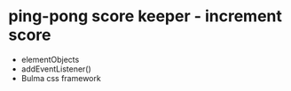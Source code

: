 # ping-pong score keeper - increment score <br>
- elementObjects
- addEventListener() 
- Bulma css framework